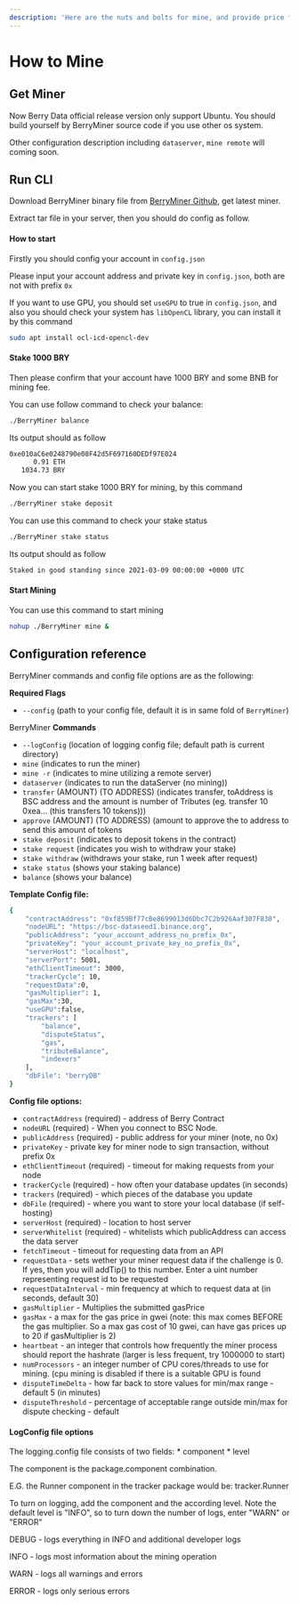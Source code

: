 ```yaml
---
description: 'Here are the nuts and bolts for mine, and provide price for Berry Oracle'
---
```


# How to Mine

## Get Miner

Now Berry Data official release version only support Ubuntu. You should build yourself by BerryMiner source code if you use other os system.

Other configuration description including `dataserver`,  `mine remote` will coming soon.

## Run CLI

Download BerryMiner binary file from [BerryMiner Github](https://github.com/berrydata/BerryMiner/releases), get latest miner.

Extract tar file in your server, then you should do config as follow.

#### How to start

Firstly you should config your account in `config.json`

Please input your account address and private key in `config.json`, both are not with prefix `0x`

If you want to use GPU, you should set `useGPU` to true in  `config.json`, and also you should check your  system has `libOpenCL` library,  you can install it by this command

```bash
sudo apt install ocl-icd-opencl-dev
```

#### Stake 1000 BRY

Then please confirm that your account have 1000 BRY and some BNB for mining fee.

You can use follow command to check your balance:

```bash
./BerryMiner balance
```

Its output should  as follow

```bash
0xe010aC6e0248790e08F42d5F697160DEDf97E024
      0.91 ETH
   1034.73 BRY
```

Now you can start stake 1000 BRY for mining, by this command

```bash
./BerryMiner stake deposit
```

You can use this command to check your stake status

```bash
./BerryMiner stake status
```

Its output should as follow

```bash
Staked in good standing since 2021-03-09 00:00:00 +0000 UTC
```

#### Start Mining

You can use this command to start mining

```bash
nohup ./BerryMiner mine &
```

## Configuration reference

BerryMiner commands and config file options are as the following:

**Required Flags**

* `--config` \(path to your config file, default it is in same fold of `BerryMiner`\)

BerryMiner **Commands**

* `--logConfig` \(location of logging config file; default path is current directory\)
* `mine` \(indicates to run the miner\)
* `mine -r` \(indicates to mine utilizing a remote server\)
* `dataserver` \(indicates to run the dataServer \(no mining\)\)
* `transfer` \(AMOUNT\) \(TO ADDRESS\) \(indicates transfer, toAddress is BSC address and the amount is number of Tributes \(eg. transfer 10 0xea... \(this transfers 10 tokens\)\)\)
* `approve` \(AMOUNT\) \(TO ADDRESS\) \(amount to approve the to address to send this amount of tokens
* `stake deposit` \(indicates to deposit tokens in the contract\)
* `stake request` \(indicates you wish to withdraw your stake\)
* `stake withdraw` \(withdraws your stake, run 1 week after request\)
* `stake status` \(shows your staking balance\)
* `balance` \(shows your balance\)

**Template Config file:**

```bash
{
    "contractAddress": "0xf859Bf77cBe8699013d6Dbc7C2b926Aaf307F830",
    "nodeURL": "https://bsc-dataseed1.binance.org",
    "publicAddress": "your_account_address_no_prefix_0x",
    "privateKey": "your_account_private_key_no_prefix_0x",
    "serverHost": "localhost",
    "serverPort": 5001,
    "ethClientTimeout": 3000,
    "trackerCycle": 10,
    "requestData":0,
    "gasMultiplier": 1,
    "gasMax":30,
    "useGPU":false,
    "trackers": [
        "balance",
        "disputeStatus",
        "gas",
        "tributeBalance",
        "indexers"
    ],
    "dbFile": "berryDB"
}
```

**Config file options:**

* `contractAddress` \(required\) - address of Berry Contract
* `nodeURL` \(required\) - When you connect to BSC Node.
* `publicAddress` \(required\) - public address for your miner \(note, no 0x\)
* `privateKey` - private key for miner node to sign transaction, without prefix 0x
* `ethClientTimeout` \(required\) - timeout for making requests from your node
* `trackerCycle` \(required\) - how often your database updates \(in seconds\)
* `trackers` \(required\) - which pieces of the database you update
* `dbFile` \(required\) - where you want to store your local database \(if self-hosting\)
* `serverHost` \(required\) - location to host server
* `serverWhitelist` \(required\) - whitelists which publicAddress can access the data server
* `fetchTimeout` - timeout for requesting data from an API
* `requestData` - sets wether your miner request data if the challenge is 0.  If yes, then you will addTip\(\) to this number.  Enter a uint number representing request id to be requested
* `requestDataInterval` - min frequency at which to request data at \(in seconds, default 30\)
* `gasMultiplier` - Multiplies the submitted gasPrice
* `gasMax` - a max for the gas price in gwei \(note: this max comes BEFORE the gas multiplier.  So a max gas cost of 10 gwei, can have gas prices up to 20 if gasMultiplier is 2\)
* `heartbeat` - an integer that controls how frequently the miner process should report the hashrate \(larger is less frequent, try 1000000 to start\)
* `numProcessors` - an integer number of CPU cores/threads to use for mining. \(cpu mining is disabled if there is a suitable GPU is found
* `disputeTimeDelta` - how far back to store values for min/max range - default 5 \(in minutes\)
* `disputeThreshold` - percentage of acceptable range outside min/max for dispute checking - default



#### LogConfig file options

The logging.config file consists of two fields: \* component \* level

The component is the package.component combination.

E.G. the Runner component in the tracker package would be: tracker.Runner

To turn on logging, add the component and the according level. Note the default level is "INFO", so to turn down the number of logs, enter "WARN" or "ERROR"

DEBUG - logs everything in INFO and additional developer logs

INFO - logs most information about the mining operation

WARN - logs all warnings and errors

ERROR - logs only serious errors



